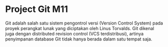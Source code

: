 # Project Git M11
Git adalah salah satu sistem pengontrol versi (Version Control System) pada proyek perangkat lunak yang diciptakan oleh Linus Torvalds.
Git dikenal juga dengan distributed revision control (VCS terdistribusi), artinya penyimpanan database Git tidak hanya berada dalam satu tempat saja.
